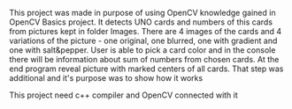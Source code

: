 This project was made in purpose of using OpenCV knowledge gained in OpenCV Basics project. It detects UNO cards and numbers of this cards from pictures kept in folder Images.
There are 4 images of the cards and 4 variations of the picture - one original, one blurred, one with gradient and one with salt&pepper.
User is able to pick a card color and in the console there will be information about sum of numbers from chosen cards. At the end program reveal picture with marked centers of all cards. 
That step was additional and it's purpose was to show how it works

This project need c++ compiler and OpenCV connected with it
